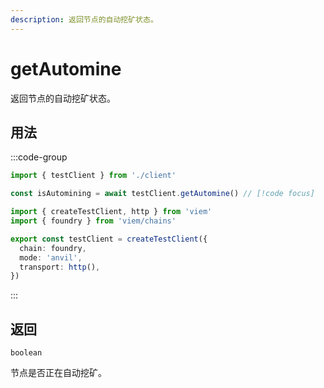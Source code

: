 ```yaml
---
description: 返回节点的自动挖矿状态。
---
```


# getAutomine

返回节点的自动挖矿状态。

## 用法

:::code-group

```ts [example.ts]
import { testClient } from './client'

const isAutomining = await testClient.getAutomine() // [!code focus]
```

```ts [client.ts]
import { createTestClient, http } from 'viem'
import { foundry } from 'viem/chains'

export const testClient = createTestClient({
  chain: foundry,
  mode: 'anvil',
  transport: http(), 
})
```

:::

## 返回

`boolean`

节点是否正在自动挖矿。